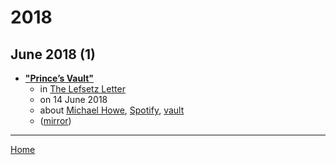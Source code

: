 # 2018

## June 2018 (1)

 - [**"Prince’s Vault"**](https://lefsetz.com/wordpress/2018/06/14/princes-vault/)
    - in [The Lefsetz Letter](https://lefsetz.com/)
    - on 14 June 2018
    - about [Michael Howe](../../topics/michael-howe/index.md), [Spotify](../../topics/spotify/index.md), [vault](../../topics/vault/index.md)
    - ([mirror](https://web.archive.org/web/*/https://lefsetz.com/wordpress/2018/06/14/princes-vault/))

----

[Home](../index.md)
